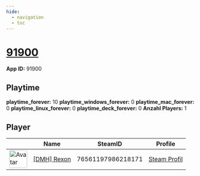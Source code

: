 ```yaml
---
hide:
  - navigation
  - toc
---
```

# <a href="https://steamdb.info/app/91900">91900</a>

**App ID:** 91900

## Playtime

**playtime_forever:** 10
**playtime_windows_forever:** 0
**playtime_mac_forever:** 0
**playtime_linux_forever:** 0
**playtime_deck_forever:** 0
**Anzahl Players:** 1
## Player

<table id="charts-table" class="display" style="width:100%">
            <thead>
                <tr>
                    <th></th>
                    <th>Name</th>
                    <th>SteamID</th>
                    <th>Profile</th>
                </tr>
            </thead>
            <tbody>
        <tr>
<td><a href="https://steamcommunity.com/id/19nosferatu82/" target="_blank"><img src="https://avatars.steamstatic.com/14c94ace391b90e2c5c3e07e44f518f25a3d4376_full.jpg" alt="Avatar" style="width:48px;height:48px;border-radius:4px;"></a></td><td><a href="/player/76561197986218171">[DMH] Rexon</a></td><td>76561197986218171</td><td><a href="https://steamcommunity.com/id/19nosferatu82/" target="_blank">Steam Profil</a></td></tr>
</tbody>
</table>
